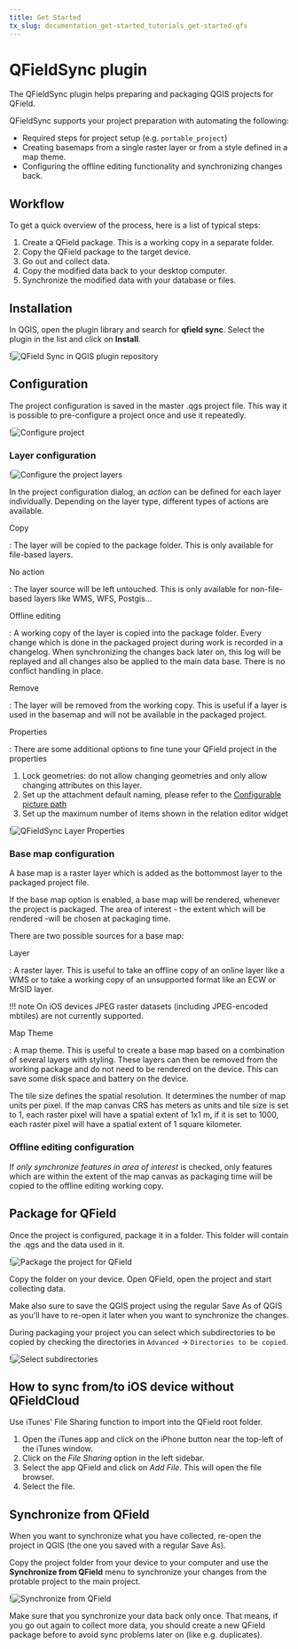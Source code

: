 ```yaml
---
title: Get Started
tx_slug: documentation_get-started_tutorials_get-started-qfs
---
```


# QFieldSync plugin

The QFieldSync plugin helps preparing and packaging QGIS projects for
QField.

QFieldSync supports your project preparation with automating the
following:

-   Required steps for project setup (e.g.
    `portable_project`)
-   Creating basemaps from a single raster layer or from a style defined
    in a map theme.
-   Configuring the offline editing functionality and synchronizing
    changes back.

## Workflow

To get a quick overview of the process, here is a list of typical steps:

1.  Create a QField package. This is a working copy in a separate
    folder.
2.  Copy the QField package to the target device.
3.  Go out and collect data.
4.  Copy the modified data back to your desktop computer.
5.  Synchronize the modified data with your database or files.

## Installation

In QGIS, open the plugin library and search for **qfield sync**. Select
the plugin in the list and click on **Install**.

!![QField Sync in QGIS plugin repository](../../assets/images/qfield-sync_install.png)

## Configuration

The project configuration is saved in the master .qgs project file. This
way it is possible to pre-configure a project once and use it
repeatedly.

!![Configure project](../../assets/images/qfield-sync_configmenu.png)

### Layer configuration

!![Configure the project layers](../../assets/images/qfield-sync_config.png)

In the project configuration dialog, an *action* can be defined for each
layer individually. Depending on the layer type, different types of
actions are available.

Copy

:   The layer will be copied to the package folder. This is only
    available for file-based layers.

No action

:   The layer source will be left untouched. This is only available for
    non-file-based layers like WMS, WFS, Postgis\...

Offline editing

:   A working copy of the layer is copied into the package folder. Every
    change which is done in the packaged project during work is recorded
    in a changelog. When synchronizing the changes back later on, this
    log will be replayed and all changes also be applied to the main
    data base. There is no conflict handling in place.

Remove

:   The layer will be removed from the working copy. This is useful if a
    layer is used in the basemap and will not be available in the
    packaged project.

Properties

:   There are some additional options to fine tune your QField project in the properties

1. Lock geometries: do not allow changing geometries and only allow changing attributes on this layer.
2. Set up the attachment default naming, please refer to the [Configurable picture path](../picture/#configurable-picture-path)
3. Set up the maximum number of items shown in the relation editor widget

!![QFieldSync Layer Properties](../../assets/images/qfield-sync-properties.png)

### Base map configuration

A base map is a raster layer which is added as the bottommost layer to
the packaged project file.

If the base map option is enabled, a base map will be rendered, whenever
the project is packaged. The area of interest - the extent which will be
rendered -will be chosen at packaging time.

There are two possible sources for a base map:

Layer

:   A raster layer. This is useful to take an offline copy of an online
    layer like a WMS or to take a working copy of an unsupported format
    like an ECW or MrSID layer.

!!! note
    On iOS devices JPEG raster datasets (including JPEG-encoded mbtiles)
    are not currently supported.

Map Theme

:   A map theme. This is useful to create a base map based on a
    combination of several layers with styling. These layers can then be
    removed from the working package and do not need to be rendered on
    the device. This can save some disk space and battery on the device.

The tile size defines the spatial resolution. It determines the number
of map units per pixel. If the map canvas CRS has meters as units and
tile size is set to 1, each raster pixel will have a spatial extent of
1x1 m, if it is set to 1000, each raster pixel will have a spatial
extent of 1 square kilometer.

### Offline editing configuration

If *only synchronize features in area of interest* is checked, only
features which are within the extent of the map canvas as packaging time
will be copied to the offline editing working copy.

## Package for QField

Once the project is configured, package it in a folder. This folder will
contain the .qgs and the data used in it.

!![Package the project for QField](../../assets/images/qfield-sync_package1.png)

Copy the folder on your device. Open QField, open the project and start
collecting data.

Make also sure to save the QGIS project using the regular Save As of
QGIS as you'll have to re-open it later when you want to synchronize
the changes.

During packaging your project you can select which subdirectories to be copied by checking the directories in `Advanced` -> `Directories to be copied`.

!![Select subdirectories](../../assets/images/qfield-syinc-subdirs-exporting-project.png)

## How to sync from/to iOS device without QFieldCloud

Use iTunes' File Sharing function to import into the QField root folder.

1. Open the iTunes app and click on the iPhone button near the top-left of the iTunes window.
2. Click on the *File Sharing* option in the left sidebar.
3. Select the app QField and click on *Add File*. This will open the file browser.
4. Select the file.

## Synchronize from QField

When you want to synchronize what you have collected, re-open the
project in QGIS (the one you saved with a regular Save As).

Copy the project folder from your device to your computer and use the
**Synchronize from QField** menu to synchronize your changes from the
protable project to the main project.

!![Synchronize from QField](../../assets/images/qfield-sync_sync.png)

Make sure that you synchronize your data back only once. That means, if
you go out again to collect more data, you should create a new QField
package before to avoid sync problems later on (like e.g. duplicates).
